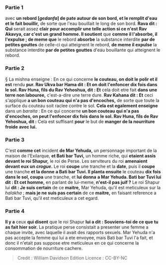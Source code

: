
### Partie 1
avec <b>un rebord [<i>gedanfa</i>] de pate autour de son bord, et le remplit d'eau et le fait bouillir,</b> de sorte que l'eau bouillait le long de son bord. <b>Rava dit : Qui</b> serait assez <b>clair</b> <b>pour accomplir une telle action si ce n'est Rav Akavya, car c'est un grand homme. Il soutient</b> que <b>comme il l'absorbe, il l'expulse ; de meme que</b> le rebord <b>absorbe</b> la substance interdite <b>par de petites gouttes</b> de celle-ci qui atteignent le rebord, <b>de meme il expulse</b> la substance interdite <b>par de petites gouttes</b> d'eau bouillante qui atteignent le rebord.

### Partie 2
§ La mishna enseigne : En ce qui concerne <b>le couteau, on doit le polir et il est</b> rendu <b>pur. Rav Ukva bar Hama dit : Et on doit l'enfoncer dix fois dans le sol. Rav Huna, fils du Rav Yehoshua, dit : Et</b> cela doit etre fait <b>dans une terre non labouree,</b> c'est-a-dire une terre dure. <b>Rav Kahana dit : Et</b> ceci s'applique <b>a un bon couteau qui n'a pas d'encoches,</b> de sorte que toute la surface du couteau soit raclee contre le sol. <b>Cela est egalement enseigne</b> dans un <i>baraita</i> : En ce qui concerne <b>un bon couteau qui n'a pas d'encoches, on peut l'enfoncer dix fois dans le sol. Rav Huna, fils de Rav Yehoshua, dit :</b> Cela est suffisant <b>pour</b> le but de <b>manger de la nourriture froide</b> <b>avec lui.</b>

### Partie 3
C'est <b>comme cet</b> incident <b>de Mar Yehuda,</b> un personnage important de la maison de l'Exilarque, <b>et Bati bar Tuvi,</b> un homme riche, qui <b>etaient assis devant le roi Shapur,</b> le roi de Perse. Les serviteurs du roi <b>amenaient devant eux un <i>crogue</i>.</b> Le roi <b>coupe</b> une tranche et la <b>date</b>, puis il <b>coupe</b> une tranche <b>et la donne</b> <b>a Bati bar Tuvi. Il planta ensuite</b> le couteau <b>dix fois dans le sol, coupa</b> une tranche, et <b>lui donna</b> <b>a Mar Yehuda. Bati bar Tuvi lui dit : Et cet homme,</b> en parlant de lui-meme, <b>n'est-il pas juif ?</b> Le roi Shapur lui <b>dit : Je suis certain</b> de ce <b>maitre,</b> Mar Yehuda, qu'il est meticuleux sur la <i>halakha</i> ; <b>mais je ne suis pas certain</b> de ce <b>maitre,</b> en faisant reference a Bati bar Tuvi, qu'il est meticuleux a cet egard.

### Partie 4
<b>Il y a</b> ceux <b>qui disent</b> que le roi Shapur <b>lui a dit : Souviens-toi de ce que tu as fait hier soir.</b> La pratique perse consistait a presenter une femme a chaque invite, avec laquelle il avait des rapports sexuels. Mar Yehuda n'a pas accepte la femme qui lui a ete envoyee, mais Bati bar Tuvi l'a fait, et donc il n'etait pas suppose etre meticuleux en ce qui concerne la consommation de nourriture cachere.

>Credit : William Davidson Edition
>Licence : CC-BY-NC